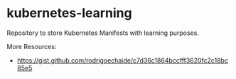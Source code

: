 # kubernetes-learning

Repository to store Kubernetes Manifests with learning purposes.

More Resources:

* https://gist.github.com/rodrigoechaide/c7d36c1864bccfff3620fc2c18bc85e5
